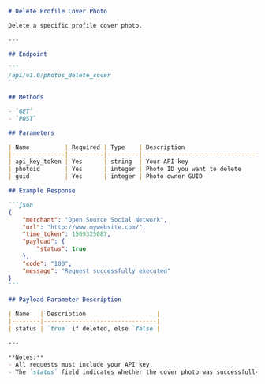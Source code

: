 ````markdown name=docs/endpoints/photos_delete_cover.md
# Delete Profile Cover Photo

Delete a specific profile cover photo.

---

## Endpoint

```
/api/v1.0/photos_delete_cover
```

## Methods

- `GET`
- `POST`

## Parameters

| Name          | Required | Type    | Description                          |
|---------------|----------|---------|--------------------------------------|
| api_key_token | Yes      | string  | Your API key                         |
| photoid       | Yes      | integer | Photo ID you want to delete          |
| guid          | Yes      | integer | Photo owner GUID                     |

## Example Response

```json
{
    "merchant": "Open Source Social Network",
    "url": "http://www.mywebsite.com/",
    "time_token": 1569325087,
    "payload": {
        "status": true
    },
    "code": "100",
    "message": "Request successfully executed"
}
```

## Payload Parameter Description

| Name   | Description                    |
|--------|--------------------------------|
| status | `true` if deleted, else `false`|

---

**Notes:**
- All requests must include your API key.
- The `status` field indicates whether the cover photo was successfully deleted.
````

